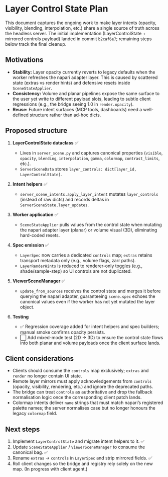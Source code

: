 # Layer Control State Plan

This document captures the ongoing work to make layer intents (opacity, visibility, blending, interpolation, etc.) share a single source of truth across the headless server. The initial implementation (LayerControlState + mirrored controls payload) landed in commit `b2caf6e7`; remaining steps below track the final cleanup.

## Motivations

- **Stability:** Layer opacity currently reverts to legacy defaults when the worker refreshes the napari adapter layer. This is caused by scattered state (extras vs render hints) and defensive resets inside `SceneStateApplier`.
- **Consistency:** Volume and planar pipelines expose the same surface to the user yet write to different payload slots, leading to subtle client regressions (e.g., the bridge seeing 1.0 in `render.opacity`).
- **Reuse:** Future intent surfaces (MCP tools, dashboards) need a well-defined structure rather than ad-hoc dicts.

## Proposed structure

1. **LayerControlState dataclass** ✅
   - Lives in `server_scene.py` and captures canonical properties (`visible`, `opacity`, `blending`, `interpolation`, `gamma`, `colormap`, `contrast_limits`, etc.).
   - `ServerSceneData` stores `layer_controls: dict[layer_id, LayerControlState]`.

2. **Intent helpers** ✅
   - `server_scene_intents.apply_layer_intent` mutates `layer_controls` (instead of raw dicts) and records deltas in `ServerSceneState.layer_updates`.

3. **Worker application** ✅
   - `SceneStateApplier` pulls values from the control state when mutating the napari adapter layer (planar) or volume visual (3D), eliminating hard-coded resets.

4. **Spec emission** ✅
   - `LayerSpec` now carries a dedicated `controls` map; `extras` retains transport metadata only (e.g., volume flags, zarr paths).
   - `LayerRenderHints` is reduced to renderer-only toggles (e.g., shade/sample-step) so UI controls are not duplicated.

5. **ViewerSceneManager** ✅
   - `update_from_sources` receives the control state and merges it before querying the napari adapter, guaranteeing `scene.spec` echoes the canonical values even if the worker has not yet mutated the layer object.

6. **Testing**
   - ✅ Regression coverage added for intent helpers and spec builders; manual smoke confirms opacity persists.
   - ⬜ Add mixed-mode test (2D → 3D) to ensure the control state flows into both planar and volume payloads once the client surface lands.

## Client considerations

- Clients should consume the `controls` map exclusively; `extras` and `render` no longer contain UI state.
- Remote layer mirrors must apply acknowledgements from `controls` (opacity, visibility, rendering, etc.) and ignore the deprecated paths.
- The bridge can treat `controls` as authoritative and drop the fallback normalisation logic once the corresponding client patch lands.
- Colormap intents deliver `name` strings that must match napari’s registered palette names; the server normalises case but no longer honours the legacy `colormap` field.

## Next steps

1. Implement `LayerControlState` and migrate intent helpers to it. ✅
2. Update `SceneStateApplier` / `ViewerSceneManager` to consume the canonical bag. ✅
3. Rename `extras` → `controls` in `LayerSpec` and strip mirrored fields. ✅
4. Roll client changes so the bridge and registry rely solely on the new map. (In progress with client agent.)
